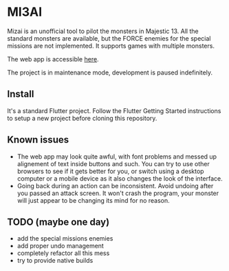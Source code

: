 # MI3AI

Mizai is an unofficial tool to pilot the monsters in Majestic 13. All the standard monsters are available, but the FORCE enemies for the special missions are not implemented. It supports games with multiple monsters.

The web app is accessible [here](https://royludo.github.io/mizai-web).

The project is in maintenance mode, development is paused indefinitely.

## Install

It's a standard Flutter project. Follow the Flutter Getting Started instructions to setup a new project before cloning this repository.

## Known issues

 - The web app may look quite awful, with font problems and messed up alignement of text inside buttons and such. You can try to use other browsers to see if it gets better for you, or switch using a desktop computer or a mobile device as it also changes the look of the interface.
 - Going back during an action can be inconsistent. Avoid undoing after you passed an attack screen. It won't crash the program, your monster will just appear to be changing its mind for no reason.

 ## TODO (maybe one day)

  - add the special missions enemies
  - add proper undo management
  - completely refactor all this mess
  - try to provide native builds
